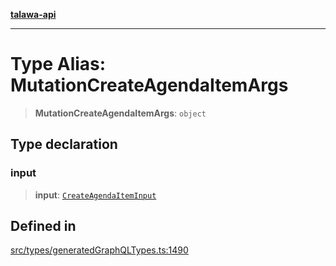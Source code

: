 [**talawa-api**](../../../README.md)

***

# Type Alias: MutationCreateAgendaItemArgs

> **MutationCreateAgendaItemArgs**: `object`

## Type declaration

### input

> **input**: [`CreateAgendaItemInput`](CreateAgendaItemInput.md)

## Defined in

[src/types/generatedGraphQLTypes.ts:1490](https://github.com/Suyash878/talawa-api/blob/f376d03c37e9acd046e7cc983947432c95f74442/src/types/generatedGraphQLTypes.ts#L1490)
